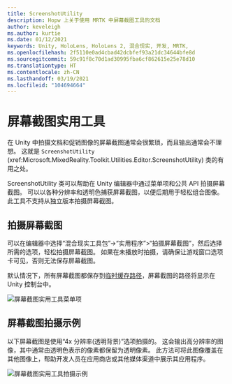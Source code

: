 ```yaml
---
title: ScreenshotUtility
description: Hopw 上关于使用 MRTK 中屏幕截图工具的文档
author: keveleigh
ms.author: kurtie
ms.date: 01/12/2021
keywords: Unity, HoloLens, HoloLens 2, 混合现实, 开发, MRTK,
ms.openlocfilehash: 2f5110e0ad4cbad42dcbfef93a21dc34644bfe8d
ms.sourcegitcommit: 59c91f8c70d1ad30995fba6cf862615e25e78d10
ms.translationtype: HT
ms.contentlocale: zh-CN
ms.lasthandoff: 03/19/2021
ms.locfileid: "104694664"
---
```

# <a name="screenshot-utility"></a>屏幕截图实用工具

在 Unity 中拍摄文档和促销图像的屏幕截图通常会很繁琐，而且输出通常会不理想。 这就是 `ScreenshotUtility` (xref:Microsoft.MixedReality.Toolkit.Utilities.Editor.ScreenshotUtility) 类的有用之处。

ScreenshotUtility 类可以帮助在 Unity 编辑器中通过菜单项和公共 API 拍摄屏幕截图。 可以以各种分辨率和透明色捕获屏幕截图，以便后期用于轻松组合图像。 此工具不支持从独立版本拍摄屏幕截图。

## <a name="taking-screenshots"></a>拍摄屏幕截图

可以在编辑器中选择“混合现实工具包”->“实用程序”>“拍摄屏幕截图”，然后选择所需的选项，轻松拍摄屏幕截图。 如果在未播放时拍摄，请确保让游戏窗口选项卡可见，否则无法保存屏幕截图。

默认情况下，所有屏幕截图都保存到[临时缓存路径](https://docs.unity3d.com/ScriptReference/Application-temporaryCachePath.html)，屏幕截图的路径将显示在 Unity 控制台中。

![屏幕截图实用工具菜单项](../Images/ScreenshotUtility/MRTK_ScreenshotUtility_Menu_Item.png)

## <a name="example-screenshot-capture"></a>屏幕截图拍摄示例

以下屏幕截图是使用“4x 分辨率(透明背景)”选项拍摄的。 这会输出高分辨率的图像，其中通常由透明色表示的像素都保留为透明像素。 此方法可将此图像覆盖在其他图像上，帮助开发人员在应用商店或其他媒体渠道中展示其应用程序。

![屏幕截图实用工具拍摄示例](../Images/ScreenshotUtility/MRTK_ScreenshotUtility_Example_Capture.png)

